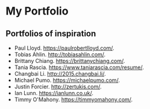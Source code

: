# My Portfolio

## Portfolios of inspiration
- Paul Lloyd. https://paulrobertlloyd.com/.
- Tobias Ahlin. http://tobiasahlin.com/.
- Brittany Chiang. https://brittanychiang.com/.
- Tania Rascia. https://www.taniarascia.com/resume/.
- Changbai Li. http://2015.changbai.li/.
- Michael Pumo. https://michaelpumo.com/.
- Justin Forcier. http://zertukis.com/.
- Ian Lunn. https://ianlunn.co.uk/.
- Timmy O'Mahony. https://timmyomahony.com/.